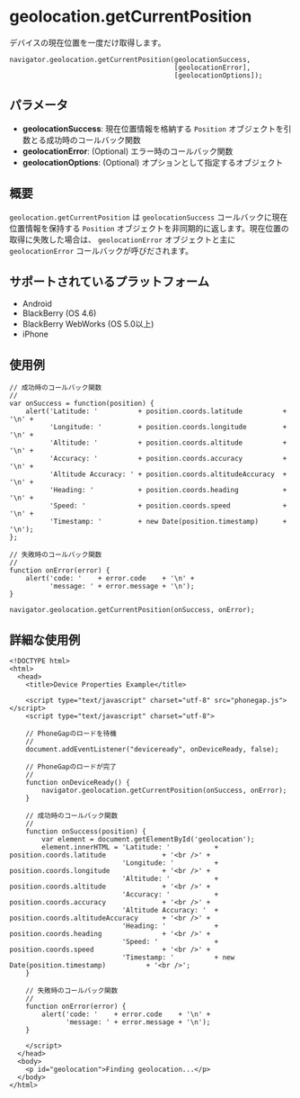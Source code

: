 geolocation.getCurrentPosition
==============================

デバイスの現在位置を一度だけ取得します。

    navigator.geolocation.getCurrentPosition(geolocationSuccess, 
                                             [geolocationError], 
                                             [geolocationOptions]);

パラメータ
----------

- __geolocationSuccess__: 現在位置情報を格納する `Position` オブジェクトを引数とる成功時のコールバック関数
- __geolocationError__: (Optional) エラー時のコールバック関数
- __geolocationOptions__: (Optional) オプションとして指定するオブジェクト

概要
-----------

 `geolocation.getCurrentPosition` は `geolocationSuccess` コールバックに現在位置情報を保持する `Position` オブジェクトを非同期的に返します。現在位置の取得に失敗した場合は、 `geolocationError` オブジェクトと主に `geolocationError` コールバックが呼びだされます。

サポートされているプラットフォーム
-------------------

- Android
- BlackBerry (OS 4.6)
- BlackBerry WebWorks (OS 5.0以上)
- iPhone
    
使用例
-------------

    // 成功時のコールバック関数
    //
    var onSuccess = function(position) {
        alert('Latitude: '          + position.coords.latitude          + '\n' +
              'Longitude: '         + position.coords.longitude         + '\n' +
              'Altitude: '          + position.coords.altitude          + '\n' +
              'Accuracy: '          + position.coords.accuracy          + '\n' +
              'Altitude Accuracy: ' + position.coords.altitudeAccuracy  + '\n' +
              'Heading: '           + position.coords.heading           + '\n' +
              'Speed: '             + position.coords.speed             + '\n' +
              'Timestamp: '         + new Date(position.timestamp)      + '\n');
    };

    // 失敗時のコールバック関数
    //
    function onError(error) {
        alert('code: '    + error.code    + '\n' +
              'message: ' + error.message + '\n');
    }

    navigator.geolocation.getCurrentPosition(onSuccess, onError);

詳細な使用例
------------

    <!DOCTYPE html>
    <html>
      <head>
        <title>Device Properties Example</title>

        <script type="text/javascript" charset="utf-8" src="phonegap.js"></script>
        <script type="text/javascript" charset="utf-8">

        // PhoneGapのロードを待機
        //
        document.addEventListener("deviceready", onDeviceReady, false);

        // PhoneGapのロードが完了
        //
        function onDeviceReady() {
            navigator.geolocation.getCurrentPosition(onSuccess, onError);
        }
    
        // 成功時のコールバック関数
        //
        function onSuccess(position) {
            var element = document.getElementById('geolocation');
            element.innerHTML = 'Latitude: '           + position.coords.latitude              + '<br />' +
                                'Longitude: '          + position.coords.longitude             + '<br />' +
                                'Altitude: '           + position.coords.altitude              + '<br />' +
                                'Accuracy: '           + position.coords.accuracy              + '<br />' +
                                'Altitude Accuracy: '  + position.coords.altitudeAccuracy      + '<br />' +
                                'Heading: '            + position.coords.heading               + '<br />' +
                                'Speed: '              + position.coords.speed                 + '<br />' +
                                'Timestamp: '          + new Date(position.timestamp)          + '<br />';
        }
    
	    // 失敗時のコールバック関数
	    //
	    function onError(error) {
	        alert('code: '    + error.code    + '\n' +
	              'message: ' + error.message + '\n');
	    }

        </script>
      </head>
      <body>
        <p id="geolocation">Finding geolocation...</p>
      </body>
    </html>
